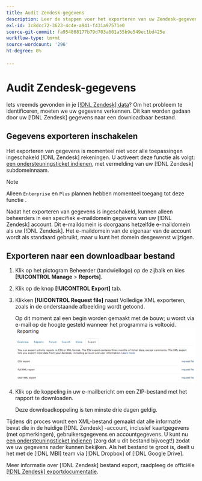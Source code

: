 ```yaml
---
title: Audit Zendesk-gegevens
description: Leer de stappen voor het exporteren van uw Zendesk-gegevens.
exl-id: 3c8dcc72-3623-4c4e-a941-f431a97571e0
source-git-commit: fa954868177b79d703a601a55b9e549ec1bd425e
workflow-type: tm+mt
source-wordcount: '296'
ht-degree: 0%

---
```


# Audit Zendesk-gegevens

Iets vreemds gevonden in je [[!DNL Zendesk] data](../integrations/exp-zendesk-data.md)? Om het probleem te identificeren, moeten we uw gegevens verkennen. Dit kan worden gedaan door uw [!DNL Zendesk] gegevens naar een downloadbaar bestand.

## Gegevens exporteren inschakelen

Het exporteren van gegevens is momenteel niet voor alle toepassingen ingeschakeld [!DNL Zendesk] rekeningen. U activeert deze functie als volgt: [een ondersteuningsticket indienen](https://experienceleague.adobe.com/docs/commerce-knowledge-base/kb/troubleshooting/miscellaneous/mbi-service-policies.html?lang=en), met vermelding van uw [!DNL Zendesk] subdomeinnaam.

>[!NOTE]
>
>Alleen `Enterprise` en `Plus` plannen hebben momenteel toegang tot deze functie .

Nadat het exporteren van gegevens is ingeschakeld, kunnen alleen beheerders in een specifiek e-maildomein gegevens van uw [!DNL Zendesk] account. Dit e-maildomein is doorgaans hetzelfde e-maildomein als uw [!DNL Zendesk]. Het e-maildomein van de eigenaar van de account wordt als standaard gebruikt, maar u kunt het domein desgewenst wijzigen.

## Exporteren naar een downloadbaar bestand

1. Klik op het pictogram Beheerder (tandwiellogo) op de zijbalk en kies **[!UICONTROL Manage** > **Reports]**.
1. Klik op de knop **[!UICONTROL Export]** tab.
1. Klikken **[!UICONTROL Request file]** naast Volledige XML exporteren, zoals in de onderstaande afbeelding wordt getoond.

   Op dit moment zal een begin worden gemaakt met de bouw; u wordt via e-mail op de hoogte gesteld wanneer het programma is voltooid.
   ![reports_export_new.png](../../../assets/reports_export_new.png)

1. Klik op de koppeling in uw e-mailbericht om een ZIP-bestand met het rapport te downloaden.

   Deze downloadkoppeling is ten minste drie dagen geldig.

Tijdens dit proces wordt een XML-bestand gemaakt dat alle informatie bevat die in de huidige [!DNL Zendesk] -account, inclusief kaartgegevens (met opmerkingen), gebruikersgegevens en accountgegevens. U kunt nu [een ondersteuningsticket indienen](https://experienceleague.adobe.com/docs/commerce-knowledge-base/kb/troubleshooting/miscellaneous/mbi-service-policies.html?lang=en) (zorg dat u dit bestand bijvoegt!) zodat we uw gegevens nader kunnen bekijken. Als het bestand te groot is, deelt u het met de [!DNL MBI] team via [!DNL Dropbox] of [!DNL Google Drive].

Meer informatie over [!DNL Zendesk] bestand export, raadpleeg de officiële [[!DNL Zendesk] exportdocumentatie](https://support.zendesk.com/hc/en-us/articles/4408886165402-Exporting-data-to-a-JSON-CSV-or-XML-file).
